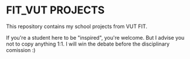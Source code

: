 # FIT_VUT PROJECTS

This repository contains my school projects from VUT FIT. 

If you're a student here to be "inspired", you're welcome. But I advise you not to copy anything 1:1. I will win the debate before the disciplinary comission :) 
